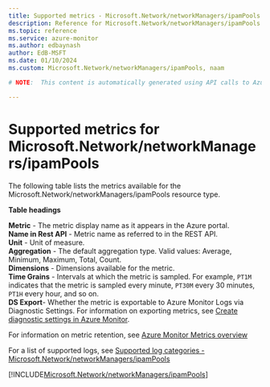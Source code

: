 ```yaml
---
title: Supported metrics - Microsoft.Network/networkManagers/ipamPools
description: Reference for Microsoft.Network/networkManagers/ipamPools metrics in Azure Monitor.
ms.topic: reference
ms.service: azure-monitor
ms.author: edbaynash
author: EdB-MSFT
ms.date: 01/10/2024
ms.custom: Microsoft.Network/networkManagers/ipamPools, naam

# NOTE:  This content is automatically generated using API calls to Azure. Any edits made on these files will be overwritten in the next run of the script. 

---
```





# Supported metrics for Microsoft.Network/networkManagers/ipamPools


The following table lists the metrics available for the Microsoft.Network/networkManagers/ipamPools resource type.

  
    
**Table headings**
  
**Metric** - The metric display name as it appears in the Azure portal.  
**Name in Rest API** - Metric name as referred to in the REST API.  
**Unit** - Unit of measure.  
**Aggregation** - The default aggregation type. Valid values: Average, Minimum, Maximum, Total, Count.  
**Dimensions** - Dimensions available for the metric.  
**Time Grains** - Intervals at which the metric is sampled. For example, `PT1M` indicates that the metric is sampled every minute, `PT30M` every 30 minutes, `PT1H` every hour, and so on.  
**DS Export**- Whether the metric is exportable to Azure Monitor Logs via Diagnostic Settings. For information on exporting metrics, see [Create diagnostic settings in Azure Monitor](/azure/azure-monitor/essentials/create-diagnostic-settings?tabs=portal).

For information on metric retention, see [Azure Monitor Metrics overview](/azure/azure-monitor/essentials/data-platform-metrics#retention-of-metrics)
  
  
  
For a list of supported logs, see [Supported log categories - Microsoft.Network/networkManagers/ipamPools](../supported-logs/microsoft-network-networkmanagers-ipampools-logs.md)  
  
 

[!INCLUDE[Microsoft.Network/networkManagers/ipamPools](./includes/microsoft-network-networkmanagers-ipampools-metrics-include.md)]
